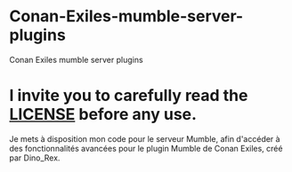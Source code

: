 # Conan-Exiles-mumble-server-plugins
Conan Exiles mumble server plugins

# I invite you to carefully read the [LICENSE](LICENSE) before any use.

Je mets à disposition mon code pour le serveur Mumble, afin d'accéder à des fonctionnalités avancées pour le plugin Mumble de Conan Exiles, créé par Dino_Rex.
